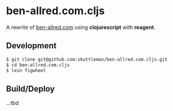 # ben-allred.com.cljs

A rewrite of [ben-allred.com](https://www.ben-allred.com) using **clojurescript** with **reagent**.

## Development

```bash
$ git clone git@github.com:skuttleman/ben-allred.com.cljs.git
$ cd ben-allred.com.cljs
$ lein figwheel
```

## Build/Deploy

...tbd
